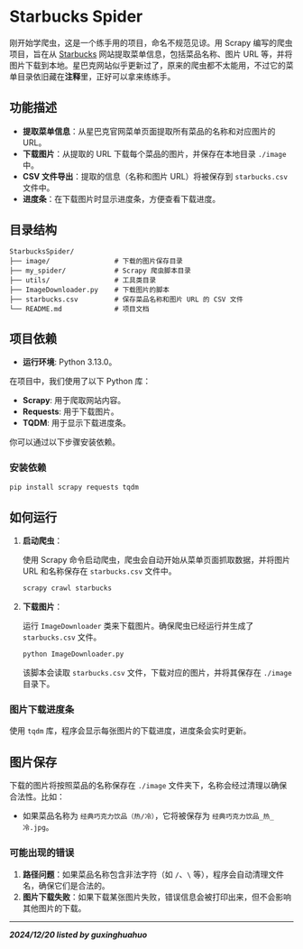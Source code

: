 # Starbucks Spider

刚开始学爬虫，这是一个练手用的项目，命名不规范见谅。用 Scrapy 编写的爬虫项目，旨在从 [Starbucks](https://www.starbucks.com.cn/menu/) 网站提取菜单信息，包括菜品名称、图片 URL 等，并将图片下载到本地。星巴克网站似乎更新过了，原来的爬虫都不太能用，不过它的菜单目录依旧藏在**注释**里，正好可以拿来练练手。

## 功能描述

- **提取菜单信息**：从星巴克官网菜单页面提取所有菜品的名称和对应图片的 URL。
- **下载图片**：从提取的 URL 下载每个菜品的图片，并保存在本地目录 `./image` 中。
- **CSV 文件导出**：提取的信息（名称和图片 URL）将被保存到 `starbucks.csv` 文件中。
- **进度条**：在下载图片时显示进度条，方便查看下载进度。

## 目录结构

```
StarbucksSpider/
├── image/                # 下载的图片保存目录
├── my_spider/            # Scrapy 爬虫脚本目录
├── utils/                # 工具类目录
├── ImageDownloader.py    # 下载图片的脚本
├── starbucks.csv         # 保存菜品名称和图片 URL 的 CSV 文件
└── README.md             # 项目文档
```

## 项目依赖

- **运行环境**: Python 3.13.0。

在项目中，我们使用了以下 Python 库：

- **Scrapy**: 用于爬取网站内容。
- **Requests**: 用于下载图片。
- **TQDM**: 用于显示下载进度条。

你可以通过以下步骤安装依赖。

### 安装依赖

   ```bash
   pip install scrapy requests tqdm
   ```

## 如何运行

1. **启动爬虫**：

   使用 Scrapy 命令启动爬虫，爬虫会自动开始从菜单页面抓取数据，并将图片 URL 和名称保存在 `starbucks.csv` 文件中。

   ```bash
   scrapy crawl starbucks 
   ```

2. **下载图片**：

   运行 `ImageDownloader` 类来下载图片。确保爬虫已经运行并生成了 `starbucks.csv` 文件。

   ```bash
   python ImageDownloader.py
   ```

   该脚本会读取 `starbucks.csv` 文件，下载对应的图片，并将其保存在 `./image` 目录下。

### 图片下载进度条

使用 `tqdm` 库，程序会显示每张图片的下载进度，进度条会实时更新。

## 图片保存

下载的图片将按照菜品的名称保存在 `./image` 文件夹下，名称会经过清理以确保合法性。比如：

- 如果菜品名称为 `经典巧克力饮品（热/冷）`，它将被保存为 `经典巧克力饮品_热_冷.jpg`。

### 可能出现的错误

1. **路径问题**：如果菜品名称包含非法字符（如 `/`、`\` 等），程序会自动清理文件名，确保它们是合法的。
2. **图片下载失败**：如果下载某张图片失败，错误信息会被打印出来，但不会影响其他图片的下载。

---

***2024/12/20 listed by guxinghuahuo***